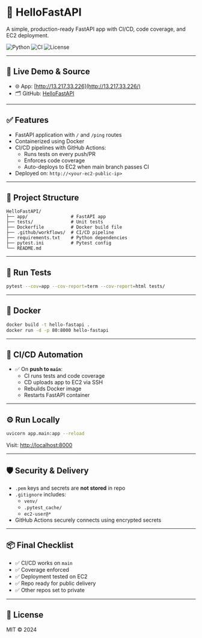 # 🚀 HelloFastAPI

A simple, production-ready FastAPI app with CI/CD, code coverage, and EC2 deployment.

![Python](https://img.shields.io/badge/python-3.10-blue)
![CI](https://img.shields.io/github/actions/workflow/status/YOUR_USERNAME/YOUR_REPO/ci.yml?label=CI)
![License](https://img.shields.io/badge/license-MIT-green)

---

## 📡 Live Demo & Source

- 🌐 App: [http://13.217.33.226](http://13.217.33.226/)
- 🗂️ GitHub: [HelloFastAPI](https://github.com/outcast8888/HelloFastAPI)

---


## ✅ Features

- FastAPI application with `/` and `/ping` routes
- Containerized using Docker
- CI/CD pipelines with GitHub Actions:
  - Runs tests on every push/PR
  - Enforces code coverage
  - Auto-deploys to EC2 when main branch passes CI
- Deployed on: `http://<your-ec2-public-ip>`

---

## 📁 Project Structure

```
HelloFastAPI/
├── app/                # FastAPI app
├── tests/              # Unit tests
├── Dockerfile          # Docker build file
├── .github/workflows/  # CI/CD pipeline
├── requirements.txt    # Python dependencies
├── pytest.ini          # Pytest config
└── README.md
```

---

## 🧪 Run Tests

```bash
pytest --cov=app --cov-report=term --cov-report=html tests/
```

---

## 🐳 Docker

```bash
docker build -t hello-fastapi .
docker run -d -p 80:8000 hello-fastapi
```

---

## 🔁 CI/CD Automation

- ✅ On **push to `main`**:
  - CI runs tests and code coverage
  - CD uploads app to EC2 via SSH
  - Rebuilds Docker image
  - Restarts FastAPI container

---

## ⚙️ Run Locally

```bash
uvicorn app.main:app --reload
```

Visit: [http://localhost:8000](http://localhost:8000)

---

## 🛡️ Security & Delivery

- `.pem` keys and secrets are **not stored** in repo
- `.gitignore` includes:
  - `venv/`
  - `.pytest_cache/`
  - `ec2-user@*`
- GitHub Actions securely connects using encrypted secrets

---

## 📦 Final Checklist

- ✅ CI/CD works on `main`
- ✅ Coverage enforced
- ✅ Deployment tested on EC2
- ✅ Repo ready for public delivery
- ✅ Other repos set to private

---

## 📄 License

MIT © 2024

